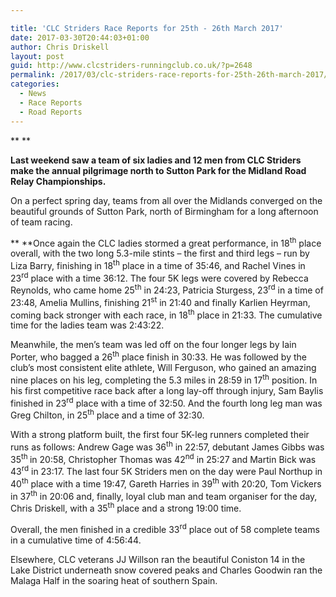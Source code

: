 ```yaml
---

title: 'CLC Striders Race Reports for 25th - 26th March 2017'
date: 2017-03-30T20:44:03+01:00
author: Chris Driskell
layout: post
guid: http://www.clcstriders-runningclub.co.uk/?p=2648
permalink: /2017/03/clc-striders-race-reports-for-25th-26th-march-2017/
categories:
  - News
  - Race Reports
  - Road Reports
---
```

** **

**Last weekend saw a team of six ladies and 12 men from CLC Striders make the annual pilgrimage north to Sutton Park for the Midland Road Relay Championships.**

On a perfect spring day, teams from all over the Midlands converged on the beautiful grounds of Sutton Park, north of Birmingham for a long afternoon of team racing.

** **Once again the CLC ladies stormed a great performance, in 18<sup>th</sup> place overall, with the two long 5.3-mile stints – the first and third legs – run by Liza Barry, finishing in 18<sup>th</sup> place in a time of 35:46, and Rachel Vines in 23<sup>rd</sup> place with a time 36:12. The four 5K legs were covered by Rebecca Reynolds, who came home 25<sup>th</sup> in 24:23, Patricia Sturgess, 23<sup>rd</sup> in a time of 23:48, Amelia Mullins, finishing 21<sup>st</sup> in 21:40 and finally Karlien Heyrman, coming back stronger with each race, in 18<sup>th</sup> place in 21:33. The cumulative time for the ladies team was 2:43:22.

Meanwhile, the men’s team was led off on the four longer legs by Iain Porter, who bagged a 26<sup>th</sup> place finish in 30:33. He was followed by the club’s most consistent elite athlete, Will Ferguson, who gained an amazing nine places on his leg, completing the 5.3 miles in 28:59 in 17<sup>th</sup> position. In his first competitive race back after a long lay-off through injury, Sam Baylis finished in 23<sup>rd</sup> place with a time of 32:50. And the fourth long leg man was Greg Chilton, in 25<sup>th</sup> place and a time of 32:30.

With a strong platform built, the first four 5K-leg runners completed their runs as follows: Andrew Gage was 36<sup>th</sup> in 22:57, debutant James Gibbs was 35<sup>th </sup>in 20:58, Christopher Thomas was 42<sup>nd</sup> in 25:27 and Martin Bick was 43<sup>rd</sup> in 23:17. The last four 5K Striders men on the day were Paul Northup in 40<sup>th</sup> place with a time 19:47, Gareth Harries in 39<sup>th</sup> with 20:20, Tom Vickers in 37<sup>th</sup> in 20:06 and, finally, loyal club man and team organiser for the day, Chris Driskell, with a 35<sup>th</sup> place and a strong 19:00 time.

Overall, the men finished in a credible 33<sup>rd</sup> place out of 58 complete teams in a cumulative time of 4:56:44.

Elsewhere, CLC veterans JJ Willson ran the beautiful Coniston 14 in the Lake District underneath snow covered peaks and Charles Goodwin ran the Malaga Half in the soaring heat of southern Spain.